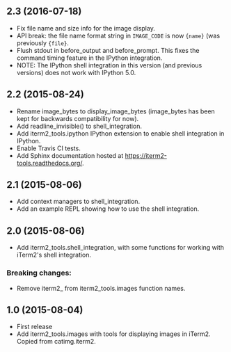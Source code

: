 2.3 (2016-07-18)
----------------
- Fix file name and size info for the image display.
- API break: the file name format string in `IMAGE_CODE` is now `{name}` (was
  previously `{file}`.
- Flush stdout in before_output and before_prompt. This fixes the command
  timing feature in the IPython integration.
- NOTE: The IPython shell integration in this version (and previous versions)
  does not work with IPython 5.0.

2.2 (2015-08-24)
----------------

- Rename image_bytes to display_image_bytes (image_bytes has been kept for
  backwards compatibility for now).
- Add readline_invisible() to shell_integration.
- Add iterm2_tools.ipython IPython extension to enable shell integration in
  IPython.
- Enable Travis CI tests.
- Add Sphinx documentation hosted at https://iterm2-tools.readthedocs.org/.

2.1 (2015-08-06)
----------------

- Add context managers to shell_integration.
- Add an example REPL showing how to use the shell integration.

2.0 (2015-08-06)
----------------

- Add iterm2_tools.shell_integration, with some functions for working with
  iTerm2's shell integration.

### Breaking changes:

- Remove iterm2_ from iterm2_tools.images function names.

1.0 (2015-08-04)
----------------

- First release
- Add iterm2_tools.images with tools for displaying images in iTerm2. Copied
  from catimg.iterm2.
